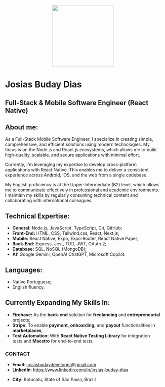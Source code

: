<div align="center">
  <img height="200" src="https://media.licdn.com/dms/image/v2/D4D16AQHNoeaiynVQMA/profile-displaybackgroundimage-shrink_350_1400/B4DZi_wjVZHYAc-/0/1755563834091?e=1758758400&v=beta&t=46Iovtqrzpd1TupOSLVSR63uAaoNUG-3L8Tb189ysns"  />
</div>

###

# Josias Buday Dias
## Full-Stack & Mobile Software Engineer (React Native)

## About me:
As a Full-Stack Mobile Software Engineer, I specialize in creating simple, comprehensive, and efficient solutions using modern technologies. My focus is on the Node.js and React.js ecosystems, which allows me to build high-quality, scalable, and secure applications with minimal effort.

Currently, I'm leveraging my expertise to develop cross-platform applications with React Native. This enables me to deliver a consistent experience across Android, iOS, and the web from a single codebase.

My English proficiency is at the Upper-Intermediate (B2) level, which allows me to communicate effectively in professional and academic environments. I maintain my skills by regularly consuming technical content and collaborating with international colleagues.

## Technical Expertise:
- **General:** Node.js, JavaScript, TypeScript, Git, GitHub;
- **Front-End:** HTML, CSS, Tailwind.css, React, Next.js;
- **Mobile:** React Native, Expo, Expo-Router, React Native Paper;
- **Back-End:** Express, Jest, TDD, JWT, OAuth 2;
- **Database:** SQL, NoSQL (MongoDB);
- **AI:** Google Gemini, OpenAI ChatGPT, Microsoft Copilot.

## Languages:
- Native Portuguese;
- English fluency.

## Currently Expanding My Skills In:
- **Firebase:** As the **back-end** solution for **freelancing** and **entrepreneurial**  projects;
- **Stripe:** To enable **payment**, **onboarding**, and **payout** functionalities in **marketplaces**;
- **Test Automation:** With **React Native Testing Library** for integration tests and **Maestro** for end-to-end tests.

### CONTACT
- **Email**: josiasbudaydeveloper@gmail.com
- **LinkedIn**: https://www.linkedin.com/in/josias-buday-dias
<!-- - WhatsApp / Telegram: +55 014 99690-8677 -->
- **City**: Botucatu, State of São Paulo, Brazil
<!-- - Portfolio: https://josiasbudaydeveloper.github.io -->
<!-- - Curriculum: [click here to check it out](https://docs.google.com/document/d/1EGWjHB5KhHXdI9thR4rtA4H-hRUB8J4BwbeNhXSjsO8/edit?usp=sharing) -->

<!--
<div align="center">
  <img src="https://github-readme-stats.vercel.app/api?username=josiasbudaydeveloper&hide_title=false&hide_rank=false&show_icons=true&include_all_commits=true&count_private=true&disable_animations=false&theme=dracula&locale=en&hide_border=false&order=1" height="150" alt="stats graph"  />
  <img src="https://github-readme-stats.vercel.app/api/top-langs?username=josiasbudaydeveloper&locale=en&hide_title=false&layout=compact&card_width=320&langs_count=5&theme=dracula&hide_border=false&order=2" height="150" alt="languages graph"  />
</div>

[![Ashutosh's github activity graph](https://github-readme-activity-graph.vercel.app/graph?username=josiasbudaydeveloper&theme=github-compact)](https://github.com/ashutosh00710/github-readme-activity-graph)
-->
